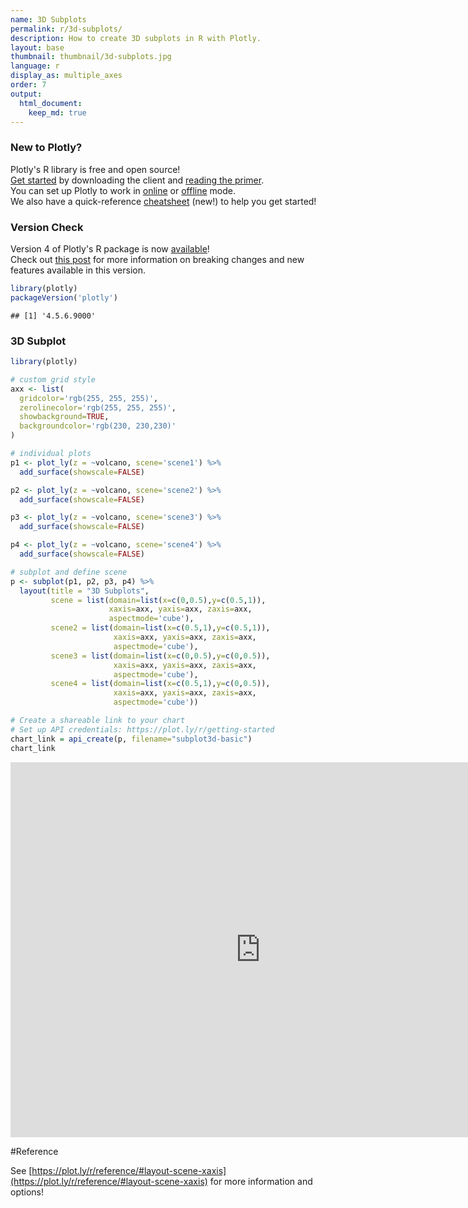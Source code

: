 ```yaml
---
name: 3D Subplots
permalink: r/3d-subplots/
description: How to create 3D subplots in R with Plotly.
layout: base
thumbnail: thumbnail/3d-subplots.jpg
language: r
display_as: multiple_axes
order: 7
output:
  html_document:
    keep_md: true
---
```



### New to Plotly?

Plotly's R library is free and open source!<br>
[Get started](https://plot.ly/r/getting-started/) by downloading the client and [reading the primer](https://plot.ly/r/getting-started/).<br>
You can set up Plotly to work in [online](https://plot.ly/r/getting-started/#hosting-graphs-in-your-online-plotly-account) or [offline](https://plot.ly/r/offline/) mode.<br>
We also have a quick-reference [cheatsheet](https://images.plot.ly/plotly-documentation/images/r_cheat_sheet.pdf) (new!) to help you get started!

### Version Check

Version 4 of Plotly's R package is now [available](https://plot.ly/r/getting-started/#installation)!<br>
Check out [this post](http://moderndata.plot.ly/upgrading-to-plotly-4-0-and-above/) for more information on breaking changes and new features available in this version.

```r
library(plotly)
packageVersion('plotly')
```

```
## [1] '4.5.6.9000'
```

### 3D Subplot


```r
library(plotly)

# custom grid style
axx <- list(
  gridcolor='rgb(255, 255, 255)',
  zerolinecolor='rgb(255, 255, 255)',
  showbackground=TRUE,
  backgroundcolor='rgb(230, 230,230)'
)

# individual plots
p1 <- plot_ly(z = ~volcano, scene='scene1') %>%
  add_surface(showscale=FALSE)

p2 <- plot_ly(z = ~volcano, scene='scene2') %>%
  add_surface(showscale=FALSE)

p3 <- plot_ly(z = ~volcano, scene='scene3') %>%
  add_surface(showscale=FALSE)

p4 <- plot_ly(z = ~volcano, scene='scene4') %>%
  add_surface(showscale=FALSE)

# subplot and define scene
p <- subplot(p1, p2, p3, p4) %>%
  layout(title = "3D Subplots",
         scene = list(domain=list(x=c(0,0.5),y=c(0.5,1)),
                      xaxis=axx, yaxis=axx, zaxis=axx,
                      aspectmode='cube'),
         scene2 = list(domain=list(x=c(0.5,1),y=c(0.5,1)),
                       xaxis=axx, yaxis=axx, zaxis=axx,
                       aspectmode='cube'),
         scene3 = list(domain=list(x=c(0,0.5),y=c(0,0.5)),
                       xaxis=axx, yaxis=axx, zaxis=axx,
                       aspectmode='cube'),
         scene4 = list(domain=list(x=c(0.5,1),y=c(0,0.5)),
                       xaxis=axx, yaxis=axx, zaxis=axx,
                       aspectmode='cube'))

# Create a shareable link to your chart
# Set up API credentials: https://plot.ly/r/getting-started
chart_link = api_create(p, filename="subplot3d-basic")
chart_link
```

<iframe src="https://plot.ly/~RPlotBot/3991.embed" width="800" height="600" id="igraph" scrolling="no" seamless="seamless" frameBorder="0"> </iframe>

#Reference

See [https://plot.ly/r/reference/#layout-scene-xaxis](https://plot.ly/r/reference/#layout-scene-xaxis) for more information and options!

